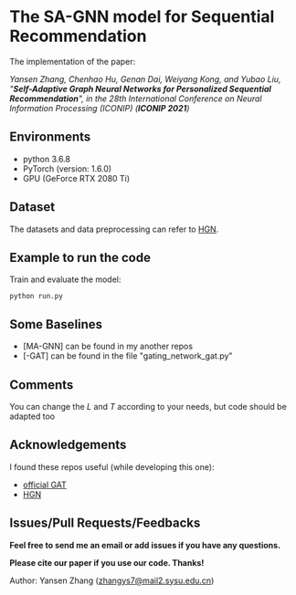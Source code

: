 # The SA-GNN model for Sequential Recommendation
The implementation of the paper:

*Yansen Zhang, Chenhao Hu, Genan Dai, Weiyang Kong, and Yubao Liu, "**Self-Adaptive Graph Neural Networks for Personalized Sequential Recommendation**", in the 28th International Conference on Neural Information Processing (ICONIP) (**ICONIP 2021**)*


## Environments

- python 3.6.8
- PyTorch (version: 1.6.0)
- GPU (GeForce RTX 2080 Ti)

## Dataset

The datasets and data preprocessing can refer to [HGN](https://github.com/allenjack/HGN).

## Example to run the code


Train and evaluate the model:

```
python run.py
```

## Some Baselines

* [MA-GNN] can be found in my another repos
* [-GAT] can be found in the file "gating_network_gat.py"

## Comments

You can change the $L$ and $T$ according to your needs, but code should be adapted too

## Acknowledgements

I found these repos useful (while developing this one):

* [official GAT](https://github.com/PetarV-/GAT)
* [HGN](https://github.com/allenjack/HGN)


## Issues/Pull Requests/Feedbacks

**Feel free to send me an email or add issues if you have any questions.**

**Please cite our paper if you use our code. Thanks!**

Author: Yansen Zhang (zhangys7@mail2.sysu.edu.cn)
